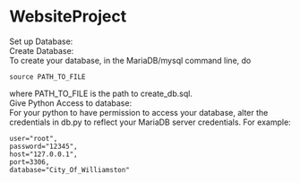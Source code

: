 # WebsiteProject
Set up Database:  
Create Database:  
To create your database, in the MariaDB/mysql command line, do
```
source PATH_TO_FILE
```
where PATH_TO_FILE is the path to create_db.sql.  
Give Python Access to database:  
For your python to have permission to access your database, alter the credentials in db.py to reflect your MariaDB server credentials. For example:
```
user="root",
password="12345",
host="127.0.0.1",
port=3306,
database="City_Of_Williamston"
```
